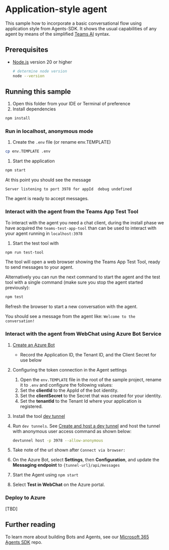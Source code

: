 # Application-style agent

This sample how to incorporate a basic conversational flow using application style from Agents-SDK. It shows the usual capabilities of any agent by means of the simplified [Teams AI](https://github.com/microsoft/teams-ai) syntax.

## Prerequisites

- [Node.js](https://nodejs.org) version 20 or higher

    ```bash
    # determine node version
    node --version
    ```


## Running this sample

1. Open this folder from your IDE or Terminal of preference
1. Install dependencies

```bash
npm install
```

### Run in localhost, anonymous mode

1. Create the `.env` file (or rename env.TEMPLATE)

```bash
cp env.TEMPLATE .env
```

1. Start the application

```bash
npm start
```

At this point you should see the message 

```text
Server listening to port 3978 for appId  debug undefined
```

The agent is ready to accept messages.

### Interact with the agent from the Teams App Test Tool

To interact with the agent you need a chat client, during the install phase we have acquired the `teams-test-app-tool` than can be used to interact with your agent running in `localhost:3978`

1. Start the test tool with 

```bash
npm run test-tool
```

The tool will open a web browser showing the Teams App Test Tool, ready to send messages to your agent.

Alternatively you can run the next command to start the agent and the test tool with a single command (make sure you stop the agent started previously):

```bash
npm test
```

Refresh the browser to start a new conversation with the agent.

You should see a message from the agent like: `Welcome to the conversation!`


### Interact with the agent from WebChat using Azure Bot Service

1. [Create an Azure Bot](https://aka.ms/AgentsSDK-CreateBot)
   - Record the Application ID, the Tenant ID, and the Client Secret for use below
  
1. Configuring the token connection in the Agent settings
    1. Open the `env.TEMPLATE` file in the root of the sample project, rename it to `.env` and configure the following values:
      1. Set the **clientId** to the AppId of the bot identity.
      2. Set the **clientSecret** to the Secret that was created for your identity.
      3. Set the **tenantId** to the Tenant Id where your application is registered.

1. Install the tool [dev tunnel](https://learn.microsoft.com/en-us/azure/developer/dev-tunnels/get-started?tabs=windows)   
1. Run `dev tunnels`. See [Create and host a dev tunnel](https://learn.microsoft.com/en-us/azure/developer/dev-tunnels/get-started?tabs=windows) and host the tunnel with anonymous user access command as shown below:

   ```bash
   devtunnel host -p 3978 --allow-anonymous
   ```

1. Take note of the url shown after `Connect via browser:`

4. On the Azure Bot, select **Settings**, then **Configuration**, and update the **Messaging endpoint** to `{tunnel-url}/api/messages`

5. Start the Agent using `npm start`

6. Select **Test in WebChat** on the Azure portal.


### Deploy to Azure

[TBD]


## Further reading

To learn more about building Bots and Agents, see our [Microsoft 365 Agents SDK](https://github.com/microsoft/agents) repo.
